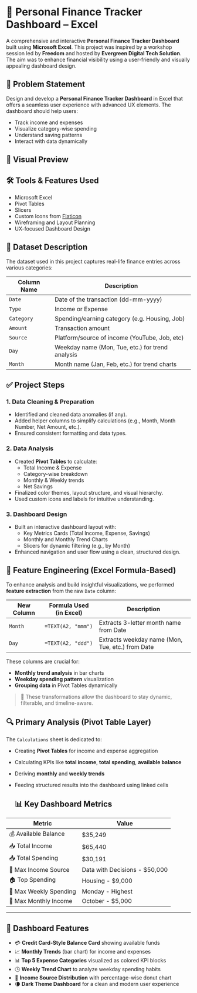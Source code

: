 # 💸 Personal Finance Tracker Dashboard – Excel

A comprehensive and interactive **Personal Finance Tracker Dashboard** built using **Microsoft Excel**. This project was inspired by a workshop session led by **Freedom** and hosted by **Evergreen Digital Tech Solution**. The aim was to enhance financial visibility using a user-friendly and visually appealing dashboard design.

## 🧩 Problem Statement

Design and develop a **Personal Finance Tracker Dashboard** in Excel that offers a seamless user experience with advanced UX elements. The dashboard should help users:

- Track income and expenses
- Visualize category-wise spending
- Understand saving patterns
- Interact with data dynamically

## 📸 Visual Preview


## 🛠️ Tools & Features Used


- Microsoft Excel
- Pivot Tables
- Slicers
- Custom Icons from [Flaticon](https://www.flaticon.com/)
- Wireframing and Layout Planning
- UX-focused Dashboard Design

## 🧾 Dataset Description

The dataset used in this project captures real-life finance entries across various categories:

| Column Name      | Description                                   |
|------------------|-----------------------------------------------|
| `Date`           | Date of the transaction (dd-mm-yyyy)          |
| `Type`           | Income or Expense                             |
| `Category`       | Spending/earning category (e.g. Housing, Job) |
| `Amount`         | Transaction amount                            |
| `Source`         | Platform/source of income (YouTube, Job, etc) |
| `Day`            | Weekday name (Mon, Tue, etc.) for trend analysis |
| `Month`          | Month name (Jan, Feb, etc.) for trend charts  |

## ✅ Project Steps

### 1. **Data Cleaning & Preparation**
- Identified and cleaned data anomalies (if any).
- Added helper columns to simplify calculations (e.g., Month, Month Number, Net Amount, etc.).
- Ensured consistent formatting and data types.

 ### 2. **Data Analysis**
- Created **Pivot Tables** to calculate:
  - Total Income & Expense
  - Category-wise breakdown
  - Monthly & Weekly trends
  - Net Savings
- Finalized color themes, layout structure, and visual hierarchy.
- Used custom icons and labels for intuitive understanding.

### 3. **Dashboard Design**
- Built an interactive dashboard layout with:
  - Key Metrics Cards (Total Income, Expense, Savings)
  - Monthly and Monthly Trend Charts
  - Slicers for dynamic filtering (e.g., by Month)
- Enhanced navigation and user flow using a clean, structured design.

## 🧪 Feature Engineering (Excel Formula-Based)

To enhance analysis and build insightful visualizations, we performed **feature extraction** from the raw `Date` column:

| New Column | Formula Used (in Excel) | Description |
|------------|--------------------------|-------------|
| `Month`    | `=TEXT(A2, "mmm")`       | Extracts 3-letter month name from Date |
| `Day`      | `=TEXT(A2, "ddd")`       | Extracts weekday name (Mon, Tue, etc.) from Date |

These columns are crucial for:
- **Monthly trend analysis** in bar charts
- **Weekday spending pattern** visualization
- **Grouping data** in Pivot Tables dynamically

> 🧠 These transformations allow the dashboard to stay dynamic, filterable, and timeline-aware.

## 🔍 Primary Analysis (Pivot Table Layer)

The `Calculations` sheet is dedicated to:
- Creating **Pivot Tables** for income and expense aggregation
- Calculating KPIs like **total income**, **total spending**, **available balance**
- Deriving **monthly** and **weekly trends**
- Feeding structured results into the dashboard using linked cells

  ## 📊 Key Dashboard Metrics

| Metric                  | Value     |
|------------------------|-----------|
| 💰 Available Balance   | $35,249   |
| 📥 Total Income        | $65,440   |
| 📤 Total Spending      | $30,191   |
| 🧾 Max Income Source   | Data with Decisions - $50,000 |
| 🏠 Top Spending        | Housing - $9,000 |
| 📅 Max Weekly Spending | Monday - Highest |
| 📆 Max Monthly Income  | October - $5,000 |

---

## 🧩 Dashboard Features

- 💳 **Credit Card-Style Balance Card** showing available funds
- 📈 **Monthly Trends** (bar chart) for income and expenses
- 📊 **Top 5 Expense Categories** visualized as colored KPI blocks
- 🕒 **Weekly Trend Chart** to analyze weekday spending habits
- 🍩 **Income Source Distribution** with percentage-wise donut chart
- 🌘 **Dark Theme Dashboard** for a clean and modern user experience
